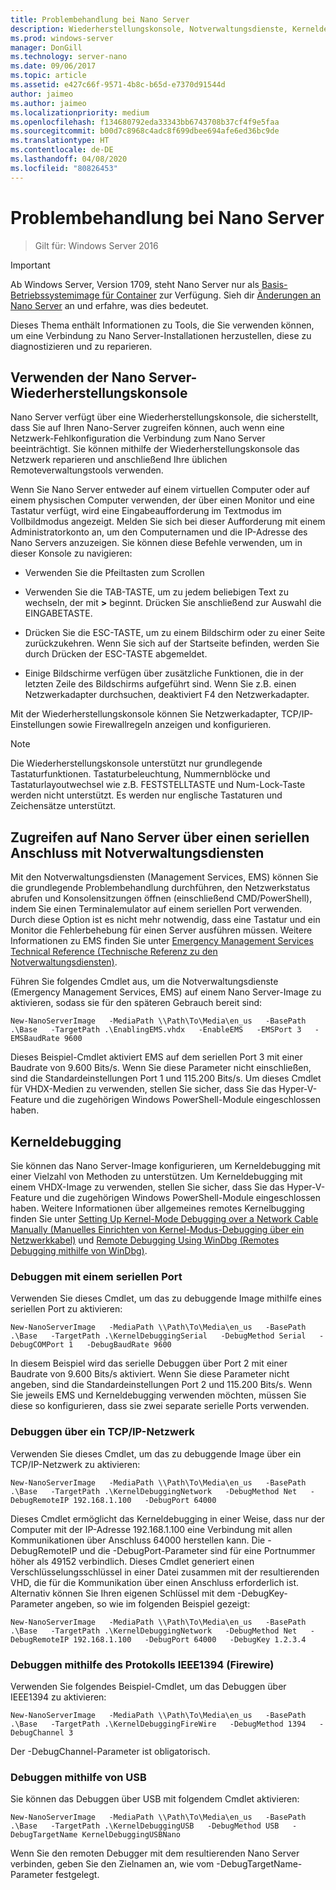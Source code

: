 ```yaml
---
title: Problembehandlung bei Nano Server
description: Wiederherstellungskonsole, Notverwaltungsdienste, Kerneldebugging
ms.prod: windows-server
manager: DonGill
ms.technology: server-nano
ms.date: 09/06/2017
ms.topic: article
ms.assetid: e427c66f-9571-4b8c-b65d-e7370d91544d
author: jaimeo
ms.author: jaimeo
ms.localizationpriority: medium
ms.openlocfilehash: f134680792eda33343bb6743708b37cf4f9e5faa
ms.sourcegitcommit: b00d7c8968c4adc8f699dbee694afe6ed36bc9de
ms.translationtype: HT
ms.contentlocale: de-DE
ms.lasthandoff: 04/08/2020
ms.locfileid: "80826453"
---
```

# <a name="troubleshooting-nano-server"></a>Problembehandlung bei Nano Server

>Gilt für: Windows Server 2016

> [!IMPORTANT]
> Ab Windows Server, Version 1709, steht Nano Server nur als [Basis-Betriebssystemimage für Container](/virtualization/windowscontainers/quick-start/using-insider-container-images#install-base-container-image) zur Verfügung. Sieh dir [Änderungen an Nano Server](nano-in-semi-annual-channel.md) an und erfahre, was dies bedeutet. 

Dieses Thema enthält Informationen zu Tools, die Sie verwenden können, um eine Verbindung zu Nano Server-Installationen herzustellen, diese zu diagnostizieren und zu reparieren.  
  
## <a name="using-the-nano-server-recovery-console"></a>Verwenden der Nano Server-Wiederherstellungskonsole 
 
Nano Server verfügt über eine Wiederherstellungskonsole, die sicherstellt, dass Sie auf Ihren Nano-Server zugreifen können, auch wenn eine Netzwerk-Fehlkonfiguration die Verbindung zum Nano Server beeinträchtigt. Sie können mithilfe der Wiederherstellungskonsole das Netzwerk reparieren und anschließend Ihre üblichen Remoteverwaltungstools verwenden.  
  
Wenn Sie Nano Server entweder auf einem virtuellen Computer oder auf einem physischen Computer verwenden, der über einen Monitor und eine Tastatur verfügt, wird eine Eingabeaufforderung im Textmodus im Vollbildmodus angezeigt. Melden Sie sich bei dieser Aufforderung mit einem Administratorkonto an, um den Computernamen und die IP-Adresse des Nano Servers anzuzeigen. Sie können diese Befehle verwenden, um in dieser Konsole zu navigieren:  
  
-   Verwenden Sie die Pfeiltasten zum Scrollen  
  
-   Verwenden Sie die TAB-TASTE, um zu jedem beliebigen Text zu wechseln, der mit **>** beginnt. Drücken Sie anschließend zur Auswahl die EINGABETASTE.  
  
-   Drücken Sie die ESC-TASTE, um zu einem Bildschirm oder zu einer Seite zurückzukehren. Wenn Sie sich auf der Startseite befinden, werden Sie durch Drücken der ESC-TASTE abgemeldet.  
  
-   Einige Bildschirme verfügen über zusätzliche Funktionen, die in der letzten Zeile des Bildschirms aufgeführt sind. Wenn Sie z.B. einen Netzwerkadapter durchsuchen, deaktiviert F4 den Netzwerkadapter.  
  
Mit der Wiederherstellungskonsole können Sie Netzwerkadapter, TCP/IP-Einstellungen sowie Firewallregeln anzeigen und konfigurieren.
> [!NOTE]
> Die Wiederherstellungskonsole unterstützt nur grundlegende Tastaturfunktionen. Tastaturbeleuchtung, Nummernblöcke und Tastaturlayoutwechsel wie z.B. FESTSTELLTASTE und Num-Lock-Taste werden nicht unterstützt. Es werden nur englische Tastaturen und Zeichensätze unterstützt.

## <a name="accessing-nano-server-over-a-serial-port-with-emergency-management-services"></a>Zugreifen auf Nano Server über einen seriellen Anschluss mit Notverwaltungsdiensten  
Mit den Notverwaltungsdiensten (Management Services, EMS) können Sie die grundlegende Problembehandlung durchführen, den Netzwerkstatus abrufen und Konsolensitzungen öffnen (einschließend CMD/PowerShell), indem Sie einen Terminalemulator auf einem seriellen Port verwenden. Durch diese Option ist es nicht mehr notwendig, dass eine Tastatur und ein Monitor die Fehlerbehebung für einen Server ausführen müssen. Weitere Informationen zu EMS finden Sie unter [Emergency Management Services Technical Reference (Technische Referenz zu den Notverwaltungsdiensten)](https://technet.microsoft.com/library/cc784411(v=ws.10).aspx).

Führen Sie folgendes Cmdlet aus, um die Notverwaltungsdienste (Emergency Management Services, EMS) auf einem Nano Server-Image zu aktivieren, sodass sie für den späteren Gebrauch bereit sind:  
  
`New-NanoServerImage   -MediaPath \\Path\To\Media\en_us   -BasePath .\Base   -TargetPath .\EnablingEMS.vhdx   -EnableEMS   -EMSPort 3   -EMSBaudRate 9600`  
  
Dieses Beispiel-Cmdlet aktiviert EMS auf dem seriellen Port 3 mit einer Baudrate von 9.600 Bits/s. Wenn Sie diese Parameter nicht einschließen, sind die Standardeinstellungen Port 1 und 115.200 Bits/s. Um dieses Cmdlet für VHDX-Medien zu verwenden, stellen Sie sicher, dass Sie das Hyper-V-Feature und die zugehörigen Windows PowerShell-Module eingeschlossen haben.

## <a name="kernel-debugging"></a>Kerneldebugging  
Sie können das Nano Server-Image konfigurieren, um Kerneldebugging mit einer Vielzahl von Methoden zu unterstützen. Um Kerneldebugging mit einem VHDX-Image zu verwenden, stellen Sie sicher, dass Sie das Hyper-V-Feature und die zugehörigen Windows PowerShell-Module eingeschlossen haben. Weitere Informationen über allgemeines remotes Kernelbugging finden Sie unter [Setting Up Kernel-Mode Debugging over a Network Cable Manually (Manuelles Einrichten von Kernel-Modus-Debugging über ein Netzwerkkabel)](https://msdn.microsoft.com/library/windows/hardware/hh439346%28v=vs.85%29.aspx) und [Remote Debugging Using WinDbg (Remotes Debugging mithilfe von WinDbg)](https://msdn.microsoft.com/library/windows/hardware/hh451173%28v=vs.85%29.aspx).  
  
### <a name="debugging-using-a-serial-port"></a>Debuggen mit einem seriellen Port  
Verwenden Sie dieses Cmdlet, um das zu debuggende Image mithilfe eines seriellen Port zu aktivieren:  
  
`New-NanoServerImage   -MediaPath \\Path\To\Media\en_us   -BasePath .\Base   -TargetPath .\KernelDebuggingSerial   -DebugMethod Serial   -DebugCOMPort 1   -DebugBaudRate 9600`  
  
In diesem Beispiel wird das serielle Debuggen über Port 2 mit einer Baudrate von 9.600 Bits/s aktiviert. Wenn Sie diese Parameter nicht angeben, sind die Standardeinstellungen Port 2 und 115.200 Bits/s. Wenn Sie jeweils EMS und Kerneldebugging verwenden möchten, müssen Sie diese so konfigurieren, dass sie zwei separate serielle Ports verwenden.  
  
### <a name="debugging-over-a-tcpip-network"></a>Debuggen über ein TCP/IP-Netzwerk  
Verwenden Sie dieses Cmdlet, um das zu debuggende Image über ein TCP/IP-Netzwerk zu aktivieren:  
  
`New-NanoServerImage   -MediaPath \\Path\To\Media\en_us   -BasePath .\Base   -TargetPath .\KernelDebuggingNetwork   -DebugMethod Net   -DebugRemoteIP 192.168.1.100   -DebugPort 64000`  
  
Dieses Cmdlet ermöglicht das Kerneldebugging in einer Weise, dass nur der Computer mit der IP-Adresse 192.168.1.100 eine Verbindung mit allen Kommunikationen über Anschluss 64000 herstellen kann. Die -DebugRemoteIP und die -DebugPort-Parameter sind für eine Portnummer höher als 49152 verbindlich. Dieses Cmdlet generiert einen Verschlüsselungsschlüssel in einer Datei zusammen mit der resultierenden VHD, die für die Kommunikation über einen Anschluss erforderlich ist. Alternativ können Sie Ihren eigenen Schlüssel mit dem -DebugKey-Parameter angeben, so wie im folgenden Beispiel gezeigt:  
  
`New-NanoServerImage   -MediaPath \\Path\To\Media\en_us   -BasePath .\Base   -TargetPath .\KernelDebuggingNetwork   -DebugMethod Net   -DebugRemoteIP 192.168.1.100   -DebugPort 64000   -DebugKey 1.2.3.4`  
  
### <a name="debugging-using-the-ieee1394-protocol-firewire"></a>Debuggen mithilfe des Protokolls IEEE1394 (Firewire)  
Verwenden Sie folgendes Beispiel-Cmdlet, um das Debuggen über IEEE1394 zu aktivieren:  
  
`New-NanoServerImage   -MediaPath \\Path\To\Media\en_us   -BasePath .\Base   -TargetPath .\KernelDebuggingFireWire   -DebugMethod 1394   -DebugChannel 3`  
  
Der -DebugChannel-Parameter ist obligatorisch.  
  
### <a name="debugging-using-usb"></a>Debuggen mithilfe von USB  
Sie können das Debuggen über USB mit folgendem Cmdlet aktivieren:  
  
`New-NanoServerImage   -MediaPath \\Path\To\Media\en_us   -BasePath .\Base   -TargetPath .\KernelDebuggingUSB   -DebugMethod USB   -DebugTargetName KernelDebuggingUSBNano`  
  
Wenn Sie den remoten Debugger mit dem resultierenden Nano Server verbinden, geben Sie den Zielnamen an, wie vom -DebugTargetName-Parameter festgelegt.    